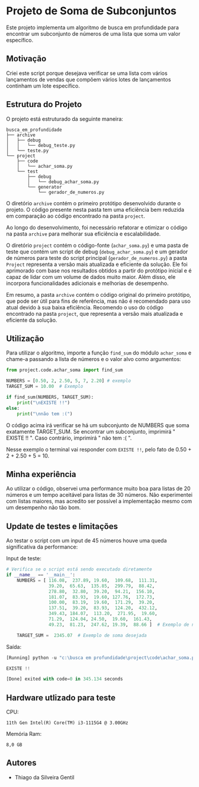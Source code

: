 # Projeto de Soma de Subconjuntos

Este projeto implementa um algoritmo de busca em profundidade para encontrar um subconjunto de números de uma lista que soma um valor específico.

## Motivação
Criei este script porque desejava verificar se uma lista com vários lançamentos de vendas que compõem vários lotes de lançamentos continham um lote específico.

## Estrutura do Projeto

O projeto está estruturado da seguinte maneira:

```
busca_em_profundidade
├── archive
│   ├── debug
│   │   └── debug_teste.py
│   └── teste.py
└── project
    ├── code
    │   └── achar_soma.py
    └── test
        ├── debug
        │   └── debug_achar_soma.py
        └── generator
            └── gerador_de_numeros.py
```

O diretório `archive` contém o primeiro protótipo desenvolvido durante o projeto. O código presente nesta pasta tem uma eficiência bem reduzida em comparação ao código encontrado na pasta `project`.

Ao longo do desenvolvimento, foi necessário refatorar e otimizar o código na pasta `archive` para melhorar sua eficiência e escalabilidade.

O diretório `project` contém o código-fonte (`achar_soma.py`) e uma pasta de teste que contém um script de debug (`debug_achar_soma.py`) e um gerador de números para teste do script principal (`gerador_de_numeros.py`) a pasta `Project` representa a versão mais atualizada e eficiente da solução. Ele foi aprimorado com base nos resultados obtidos a partir do protótipo inicial e é capaz de lidar com um volume de dados muito maior. Além disso, ele incorpora funcionalidades adicionais e melhorias de desempenho.

Em resumo, a pasta `archive` contém o código original do primeiro protótipo, que pode ser útil para fins de referência, mas não é recomendado para uso atual devido à sua baixa eficiência. Recomendo o uso do código encontrado na pasta `project`, que representa a versão mais atualizada e eficiente da solução.

## Utilização

Para utilizar o algoritmo, importe a função `find_sum` do módulo `achar_soma` e chame-a passando a lista de números e o valor alvo como argumentos:

```python
from project.code.achar_soma import find_sum

NUMBERS = [0.50, 2, 2.50, 5, 7, 2.20] # exemplo
TARGET_SUM = 10.00  # Exemplo

if find_sum(NUMBERS, TARGET_SUM):
    print("\nEXISTE !!")
else:
    print("\nnão tem :(")
```

O código acima irá verificar se há um subconjunto de NUMBERS que soma exatamente TARGET_SUM. Se encontrar um subconjunto, imprimirá " EXISTE !! ". Caso contrário, imprimirá " não tem :( ".

Nesse exemplo o terminal vai responder com ` EXISTE !! `, pelo fato de 0.50 + 2 + 2.50 + 5 = 10.

## Minha experiência

Ao utilizar o código, observei uma performance muito boa para listas de 20 números e um tempo aceitável para listas de 30 números. Não experimentei com listas maiores, mas acredito ser possível a implementação mesmo com um desempenho não tão bom.

## Update de testes e limitações

Ao testar o script com um input de 45 números houve uma queda significativa da performance:

Input de teste:

```python
# Verifica se o script está sendo executado diretamente
if __name__ == '__main__':
    NUMBERS = [ 116.08,  237.89, 19.60,  109.68,  111.31,
                39.20,  65.63,  135.85,  299.79,  88.42,
                278.80,  32.80,  39.20,  94.21,  156.10,
                181.07,  83.93,  19.60, 127.76,  172.73,
                100.00,  83.19,  19.60,  171.29,  39.20,
                137.51,  39.20,  83.93,  124.20,  432.12,
                349.43, 184.07,  113.20,  271.95,  19.60,
                71.29,  124.04, 24.50,  19.60,  161.43,
                49.23,  81.23,  247.62, 19.39,  88.66 ]  # Exemplo de números

    TARGET_SUM =  2345.07  # Exemplo de soma desejada
```

Saída:

```python
[Running] python -u "c:\busca em profundidade\project\code\achar_soma.py"

EXISTE !!

[Done] exited with code=0 in 345.134 seconds
```

## Hardware utlizado para teste

CPU:

	11th Gen Intel(R) Core(TM) i3-1115G4 @ 3.00GHz

Memória Ram:

    8,0 GB

    

## Autores

* Thiago da Silveira Gentil
